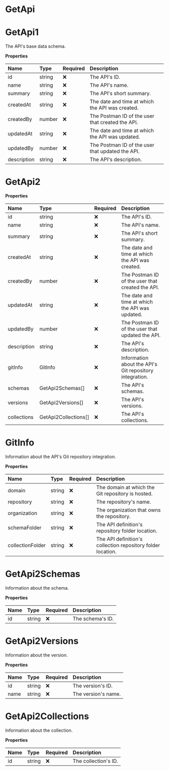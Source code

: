 # GetApi

# GetApi1

The API's base data schema.

**Properties**

| Name        | Type   | Required | Description                                      |
| :---------- | :----- | :------- | :----------------------------------------------- |
| id          | string | ❌       | The API's ID.                                    |
| name        | string | ❌       | The API's name.                                  |
| summary     | string | ❌       | The API's short summary.                         |
| createdAt   | string | ❌       | The date and time at which the API was created.  |
| createdBy   | number | ❌       | The Postman ID of the user that created the API. |
| updatedAt   | string | ❌       | The date and time at which the API was updated.  |
| updatedBy   | number | ❌       | The Postman ID of the user that updated the API. |
| description | string | ❌       | The API's description.                           |

# GetApi2

**Properties**

| Name        | Type                 | Required | Description                                             |
| :---------- | :------------------- | :------- | :------------------------------------------------------ |
| id          | string               | ❌       | The API's ID.                                           |
| name        | string               | ❌       | The API's name.                                         |
| summary     | string               | ❌       | The API's short summary.                                |
| createdAt   | string               | ❌       | The date and time at which the API was created.         |
| createdBy   | number               | ❌       | The Postman ID of the user that created the API.        |
| updatedAt   | string               | ❌       | The date and time at which the API was updated.         |
| updatedBy   | number               | ❌       | The Postman ID of the user that updated the API.        |
| description | string               | ❌       | The API's description.                                  |
| gitInfo     | GitInfo              | ❌       | Information about the API's Git repository integration. |
| schemas     | GetApi2Schemas[]     | ❌       | The API's schemas.                                      |
| versions    | GetApi2Versions[]    | ❌       | The API's versions.                                     |
| collections | GetApi2Collections[] | ❌       | The API's collections.                                  |

# GitInfo

Information about the API's Git repository integration.

**Properties**

| Name             | Type   | Required | Description                                                 |
| :--------------- | :----- | :------- | :---------------------------------------------------------- |
| domain           | string | ❌       | The domain at which the Git repository is hosted.           |
| repository       | string | ❌       | The repository's name.                                      |
| organization     | string | ❌       | The organization that owns the repository.                  |
| schemaFolder     | string | ❌       | The API definition's repository folder location.            |
| collectionFolder | string | ❌       | The API definition's collection repository folder location. |

# GetApi2Schemas

Information about the schema.

**Properties**

| Name | Type   | Required | Description      |
| :--- | :----- | :------- | :--------------- |
| id   | string | ❌       | The schema's ID. |

# GetApi2Versions

Information about the version.

**Properties**

| Name | Type   | Required | Description         |
| :--- | :----- | :------- | :------------------ |
| id   | string | ❌       | The version's ID.   |
| name | string | ❌       | The version's name. |

# GetApi2Collections

Information about the collection.

**Properties**

| Name | Type   | Required | Description          |
| :--- | :----- | :------- | :------------------- |
| id   | string | ❌       | The collection's ID. |

<!-- This file was generated by liblab | https://liblab.com/ -->
